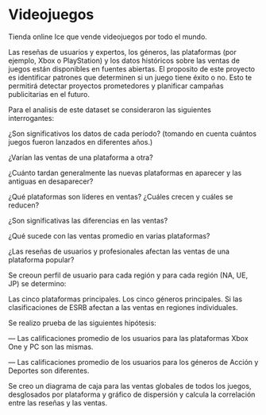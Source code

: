 # Videojuegos
Tienda online Ice que vende videojuegos por todo el mundo.


Las reseñas de usuarios y expertos, los géneros, las plataformas (por ejemplo, Xbox o PlayStation) y los datos históricos sobre las ventas de juegos están disponibles en fuentes abiertas. El proposito de este proyecto es identificar patrones que determinen si un juego tiene éxito o no. Esto te permitirá detectar proyectos prometedores y planificar campañas publicitarias en el futuro.

Para el analisis de este dataset se consideraron las siguientes interrogantes:  

¿Son significativos los datos de cada período? (tomando en cuenta cuántos juegos fueron lanzados en diferentes años.)

¿Varían las ventas de una plataforma a otra? 

¿Cuánto tardan generalmente las nuevas plataformas en aparecer y las antiguas en desaparecer?

¿Qué plataformas son líderes en ventas? ¿Cuáles crecen y cuáles se reducen? 

¿Son significativas las diferencias en las ventas? 

¿Qué sucede con las ventas promedio en varias plataformas? 

¿Las reseñas de usuarios y profesionales afectan las ventas de una plataforma popular? 

 Se creoun  perfil de usuario para cada región y para cada región (NA, UE, JP) se determino:

Las cinco plataformas principales. 
Los cinco géneros principales. 
Si las clasificaciones de ESRB afectan a las ventas en regiones individuales.

Se realizo prueba de  las siguientes hipótesis:

— Las calificaciones promedio de los usuarios para las plataformas Xbox One y PC son las mismas.

— Las calificaciones promedio de los usuarios para los géneros de Acción y Deportes son diferentes.

Se creo un diagrama de caja para las ventas globales de todos los juegos, desglosados por plataforma y  gráfico de dispersión y calcula la correlación entre las reseñas y las ventas.




